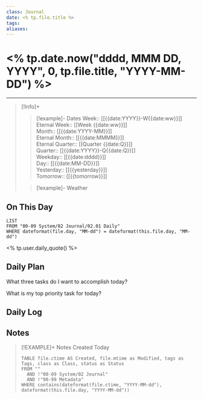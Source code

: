 ```yaml
---
class: Journal
date: <% tp.file.title %>
tags: 
aliases:
---
```

# <% tp.date.now("dddd, MMM DD, YYYY", 0, tp.file.title, "YYYY-MM-DD") %>

---

> [!Info]+
>>[!example]- Dates
>>Week:: [[{{date:YYYY}}-W{{date:ww}}]]  
>>Eternal Week:: [[Week {{date:ww}}]]  
>>Month:: [[{{date:YYYY-MM}}]]  
>>Eternal Month:: [[{{date:MMMM}}]]  
>>Eternal Quarter:: [[Quarter {{date:Q}}]]  
>>Quarter:: [[{{date:YYYY}}-Q{{date:Q}}]]  
>>Weekday:: [[{{date:dddd}}]]  
>>Day:: [[{{date:MM-DD}}]]  
>>Yesterday:: [[{{yesterday}}]]  
>>Tomorrow:: [[{{tomorrow}}]]
>
>>[!example]- Weather
>><!--weather-->

## On This Day

```dataview
LIST
FROM "00-09 System/02 Journal/02.01 Daily"
WHERE dateformat(file.day, "MM-dd") = dateformat(this.file.day, "MM-dd")
```

<% tp.user.daily_quote() %>

## Daily Plan

<!--calendar-->

<!--tasks-->

What three tasks do I want to accomplish today?

What is my top priority task for today?

## Daily Log



## Notes

>[!EXAMPLE]+ Notes Created Today
>```dataview
>TABLE file.ctime AS Created, file.mtime as Modified, tags as Tags, class as Class, status as Status
>FROM ""
>	AND !"00-09 System/02 Journal"
>	AND !"90-99 Metadata"
>WHERE contains(dateformat(file.ctime, "YYYY-MM-dd"), dateformat(this.file.day, "YYYY-MM-dd"))
>```
